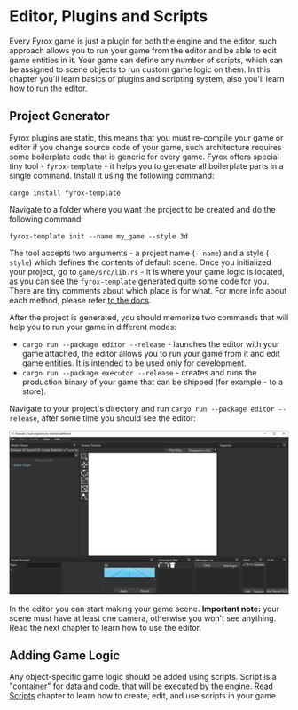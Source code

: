 # Editor, Plugins and Scripts

Every Fyrox game is just a plugin for both the engine and the editor, such approach allows you to run your game from the 
editor and be able to edit game entities in it. Your game can define any number of scripts, which can be assigned 
to scene objects to run custom game logic on them. In this chapter you'll learn basics of plugins and scripting system,
also you'll learn how to run the editor.

## Project Generator

Fyrox plugins are static, this means that you must re-compile your game or editor if you change source code of your game,
such architecture requires some boilerplate code that is generic for every game. Fyrox offers special tiny tool - 
`fyrox-template` - it helps you to generate all boilerplate parts in a single command. Install it using the following 
command:

```shell
cargo install fyrox-template
```

Navigate to a folder where you want the project to be created and do the following command:

```shell
fyrox-template init --name my_game --style 3d
```

The tool accepts two arguments - a project name (`--name`) and a style (`--style`) which defines the contents of default
scene. Once you initialized your project, go to `game/src/lib.rs` - it is where your game logic is located, as you can 
see the `fyrox-template` generated quite some code for you. There are tiny comments about which place is for what. For 
more info about each method, please refer [to the docs](https://docs.rs/fyrox/latest/fyrox/plugin/trait.Plugin.html).

After the project is generated, you should memorize two commands that will help you to run your game in different modes:

- `cargo run --package editor --release` - launches the editor with your game attached, the editor allows you to run your game
  from it and edit game entities. It is intended to be used only for development.
- `cargo run --package executor --release` - creates and runs the production binary of your game that can be shipped (for
  example - to a store).

Navigate to your project's directory and run `cargo run --package editor --release`, after some time you should see the 
editor:

![editor](editor.png)

In the editor you can start making your game scene. **Important note:** your scene must have at least one camera,
otherwise you won't see anything. Read the next chapter to learn how to use the editor.

## Adding Game Logic

Any object-specific game logic should be added using scripts. Script is a "container" for data and code, that will be
executed by the engine. Read [Scripts](../scripting/script.md) chapter to learn how to create, edit, and use scripts in
your game